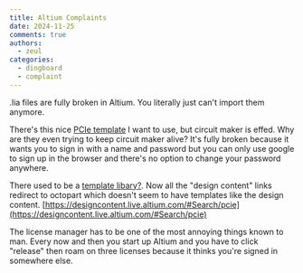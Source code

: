 ```yaml
---
title: Altium Complaints
date: 2024-11-25
comments: true
authors:
  - zeul
categories:
  - dingboard
  - complaint
---
```


.lia files are fully broken in Altium. You literally just can't import them anymore.

There's this nice [PCIe template](https://circuitmaker.com/Projects/Details/Patrick-Reeb-2/PCIE-x1-Template) I want to use, but circuit maker is effed.
Why are they even trying to keep circuit maker alive? It's fully broken because it wants you to sign in with a name and password but you can only use google to sign up in the browser and there's no option to change your password anywhere. 

There used to be a [template libary?](https://techdocs.altium.com/display/ALIVE/AltiumLive+-+Content+Store). Now all the "design content" links redirect to octopart which doesn't seem to have templates like the design content. [https://designcontent.live.altium.com/#Search/pcie](https://designcontent.live.altium.com/#Search/pcie)

The license manager has to be one of the most annoying things known to man. Every now and then you start up Altium and you have to click "release" then roam on three licenses because it thinks you're signed in somewhere else.

